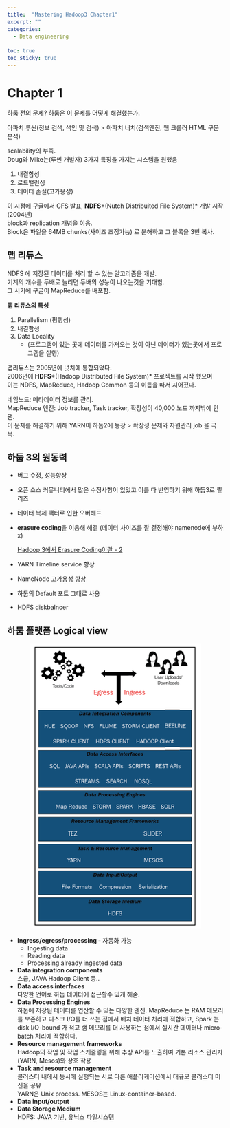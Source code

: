 ```yaml
---
title:  "Mastering Hadoop3 Chapter1"
excerpt: ""
categories:
  - Data engineering

toc: true
toc_sticky: true
---
```


# Chapter 1

하둡 전의 문제? 하둡은 이 문제를 어떻게 해결했는가. 

아파치 루씬(정보 검색, 색인 및 검색) > 아파치 너치(검색엔진, 웹 크롤러 HTML 구문 분석)

scalability의 부족.  
Doug와 Mike는(루씬 개발자) 3가지 특징을 가지는 시스템을 원했음

1. 내결함성
2. 로드밸런싱
3. 데이터 손실(고가용성)

이 시점에 구글에서 GFS 발표, **NDFS***(Nutch Distribuited File System)* 개발 시작(2004년)  
block과 replication 개념을 이용.   
Block은 파일을 64MB chunks(사이즈 조정가능) 로 분해하고 그 블록을 3번 복사.

## 맵 리듀스

NDFS 에 저장된 데이터를 처리 할 수 있는 알고리즘을 개발.  
기계의 개수를 두배로 늘리면 두배의 성능이 나오는것을 기대함.  
그 시기에 구글이 MapReduce를 배포함. 

**맵 리듀스의 특성**

1. Parallelism (평행성)
2. 내결함성
3. Data Locality 
   -  (프로그램이 있는 곳에 데이터를 가져오는 것이 아닌 데이터가 있는곳에서 프로그램을 실행)

맵리듀스는 2005년에 넛치에 통합되었다.  
2006년에 **HDFS***(Hadoop Distributed File System)* 프로젝트를 시작 했으며   
이는 NDFS, MapReduce, Hadoop Common 등의 이름을 따서 지어졌다.

네임노드: 메타데이터 정보를 관리.  
MapReduce 엔진: Job tracker, Task tracker, 확장성이 40,000 노드 까지밖에 안됌.  
이 문제를 해결하기 위해 YARN이 하둡2에 등장 > 확장성 문제와 자원관리 job 을 극복.

## 하둡 3의 원동력

- 버그 수정, 성능향상
- 오픈 소스 커뮤니티에서 많은 수정사항이 있었고 이를 다 반영하기 위해 하둡3로 릴리즈
- 데이터 복제 팩터로 인한 오버헤드
- **erasure coding**을 이용해 해결 (데이터 사이즈를 잘 결정해야 namenode에 부하 x)
    
    [Hadoop 3에서 Erasure Coding이란 - 2](https://joonyon.tistory.com/entry/Hadoop-3%EC%97%90%EC%84%9C-Erasure-Coding%EC%9D%B4%EB%9E%80-2?category=760357)
    
- YARN Timeline service 향상
- NameNode 고가용성 향상
- 하둡의 Default 포트 그대로 사용
- HDFS diskbalncer

## 하둡 플랫폼 Logical view
<p align="center"><img src="../assets/images/hadoop_logical.png" width=400><p>


- **Ingress/egress/processing -** 자동화 가능
  - Ingesting data
  - Reading data
  - Processing already ingested data
- **Data integration components**  
스쿱, JAVA Hadoop Client 등..
- **Data access interfaces**  
다양한 언어로 하둡 데이터에 접근할수 있게 해줌.
- **Data Processing Engines**  
하둡에 저장된 데이터를 연산할 수 있는 다양한 엔진.
MapReduce 는 RAM 메모리를 보존하고 디스크 I/O를 더 쓰는 점에서 배치 데이터 처리에 적합하고, Spark 는 disk I/O-bound 가 적고 램 메모리를 더 사용하는 점에서 실시간 데이터나 micro-batch 처리에 적합하다.
- **Resource management frameworks**  
Hadoop의 작업 및 작업 스케줄링을 위해 추상 API를 노출하여 기본 리소스 관리자(YARN, Mesos)와 상호 작용
- **Task and resource management**  
클러스터 내에서 동시에 실행되는 서로 다른 애플리케이션에서 대규모 클러스터 머신을 공유  
YARN은 Unix process.  MESOS는 Linux-container-based.
- **Data input/output**  
- **Data Storage Medium**  
HDFS: JAVA 기반, 유닉스 파일시스템